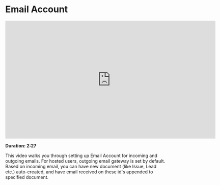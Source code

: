 <!-- add-breadcrumbs -->
<!-- add-breadcrumbs -->
# Email Account

<iframe width="660" height="371" src="https://www.youtube.com/embed/YFYe0DrB95o" frameborder="0" allowfullscreen></iframe>

**Duration: 2:27**

This video walks you through setting up Email Account for incoming and outgoing emails. For hosted users, outgoing email gateway is set by default. Based on incoming email, you can have new document (like Issue, Lead etc.) auto-created, and have email received on these id's appended to specified document.

